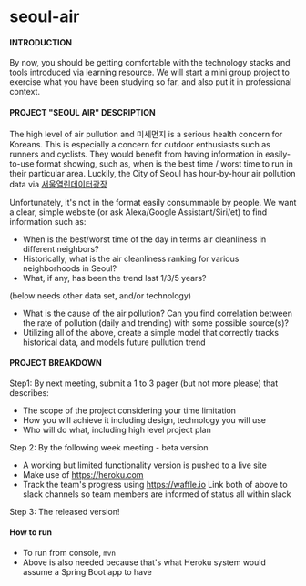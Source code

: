 # seoul-air

#### INTRODUCTION
By now, you should be getting comfortable with the technology stacks and tools introduced via learning resource. We will start a mini group project to exercise what you have been studying so far, and also put it in professional context.

#### PROJECT "SEOUL AIR" DESCRIPTION
The high level of air pullution and 미세먼지 is a serious health concern for Koreans. This is especially a concern for outdoor enthusiasts such as runners and cyclists. They would benefit from having information in easily-to-use format showing, such as, when is the best time / worst time to run in their particular area.
Luckily, the City of Seoul has hour-by-hour air pollution data via [서울열린데이터광장]( http://data.seoul.go.kr/dataList/catalogView.do?infId=OA-1200&srvType=S&currentPageNo=3&searchValue=&searchKey=nullhttp://data.seoul.go.kr/dataList/catalogView.do?infId=OA-1200&srvType=S&currentPageNo=3&searchValue=&searchKey=null)

Unfortunately, it's not in the format easily consummable by people. We want a clear, simple website (or ask Alexa/Google Assistant/Siri/et) to find information such as:
- When is the best/worst time of the day in terms air cleanliness in different neighbors?
- Historically, what is the air cleanliness ranking for various neighborhoods in Seoul?
- What, if any, has been the trend last 1/3/5 years?

(below needs other data set, and/or technology)

- What is the cause of the air pollution? Can you find correlation between the rate of pollution (daily and trending) with some possible source(s)?
- Utilizing all of the above, create a simple model that correctly tracks historical data, and models future pullution trend
####  PROJECT BREAKDOWN
Step1: By next meeting, submit a 1 to 3 pager (but not more please) that describes:
- The scope of the project considering your time limitation
- How you will achieve it including design, technology you will use
- Who will do what, including high level project plan

Step 2: By the following week meeting - beta version
- A working but limited functionality version is pushed to a live site
- Make use of https://heroku.com
- Track the team's progress using https://waffle.io
Link both of above to slack channels so team members are informed of status all within slack

Step 3: The released version!

####  How to run

- To run from console, `mvn`
- Above is also needed because that's what Heroku system would assume a Spring Boot app to have 
